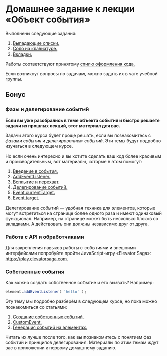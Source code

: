 # Домашнее задание к лекции «Объект события»

Выполнены следующие задания:

1. [Выпадающие списки.](./dropdown/)
2. [Соло на клавиатуре.](./keysolo/)
3. [Вкладки.](./tabs/)

Работы соответствуют принятому [стилю оформления кода.](https://github.com/netology-code/codestyle)

Если возникнут вопросы по задачам, можно задать их в чате учебной группы.

## Бонус

### Фазы и делегирование событий

__Если вы уже разобрались в теме объекта события и быстро решаете задачи из прошлых лекций,
этот материал для вас.__

Задачи этого курса будет проще решать, если вы познакомитесь с *фазами события* и *делегированием событий*. Эти темы
будут подробно изучаться в следующем курсе.

Но если очень интересно и вы хотите сделать ваш код более красивым и 
производительным, вот материалы, которые в этом помогут:

1. [Введение в события.](https://developer.mozilla.org/ru/docs/Learn/JavaScript/Building_blocks/События) 
2. [AddEventListener.](https://developer.mozilla.org/ru/docs/Web/API/EventTarget/addEventListener)
3. [Всплытие и перехват.](https://learn.javascript.ru/event-bubbling)
4. [Делегирование событий.](https://learn.javascript.ru/event-delegation)
5. [Event.currentTarget.](https://developer.mozilla.org/ru/docs/Web/API/Event/currentTarget)
6. [Event.target.](https://developer.mozilla.org/ru/docs/Web/API/Event/target)

Делегирование событий — удобная техника для элементов, которые могут
встретиться на странице более одного раза и имеют одинаковый функционал.
Например, на странице может быть несколько блоков со вкладками. А действовать
они должны независимо друг от друга.

### Работа с API и обработчиками 

Для закрепления навыков работы с событиями и внешними интерфейсами попробуйте
пройти JavaScript-игру «Elevator Saga»: https://play.elevatorsaga.com.

### Собственные события

Как можно создать собственное событие и его вызвать? Например:

```javascript
element.addEventListener( 'hello' );
```

Эту тему мы подробно разберём в следующем курсе, но пока можно познакомиться со статьями:

1. [Создание собственных событий.](https://developer.mozilla.org/ru/docs/Web/Guide/Events/Создание_и_вызов_событий)
2. [CustomEvent.](https://developer.mozilla.org/ru/docs/Web/API/CustomEvent)
3. [Генерация событий на элементах.](https://learn.javascript.ru/dispatch-events)

Читать их лучше после того, как вы познакомитесь с понятием фаз событий и принципов
делегирования. Материалы по этим темам ждут вас в приложении к первому домашнему заданию.
